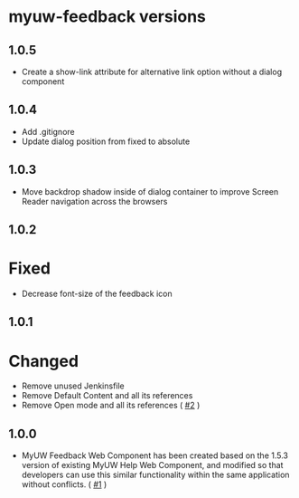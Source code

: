 # myuw-feedback versions

## 1.0.5

* Create a show-link attribute for alternative link option without a dialog component

## 1.0.4

* Add .gitignore
* Update dialog position from fixed to absolute

## 1.0.3

* Move backdrop shadow inside of dialog container to improve Screen Reader navigation across the browsers
## 1.0.2

# Fixed
* Decrease font-size of the feedback icon

## 1.0.1

# Changed
* Remove unused Jenkinsfile
* Remove Default Content and all its references
* Remove Open mode and all its references ( [#2][] )

## 1.0.0

* MyUW Feedback Web Component has been created based on the 1.5.3 version of existing MyUW Help Web Component, and modified so that developers can use this similar functionality within the same application without conflicts. ( [#1][] )

[#2]: https://github.com/myuw-web-components/myuw-feedback/pull/2
[#1]: https://github.com/myuw-web-components/myuw-feedback/pull/1

